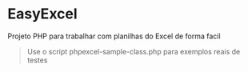 # EasyExcel
Projeto PHP para trabalhar com planilhas do Excel de forma facil

> Use o script phpexcel-sample-class.php para exemplos reais de testes